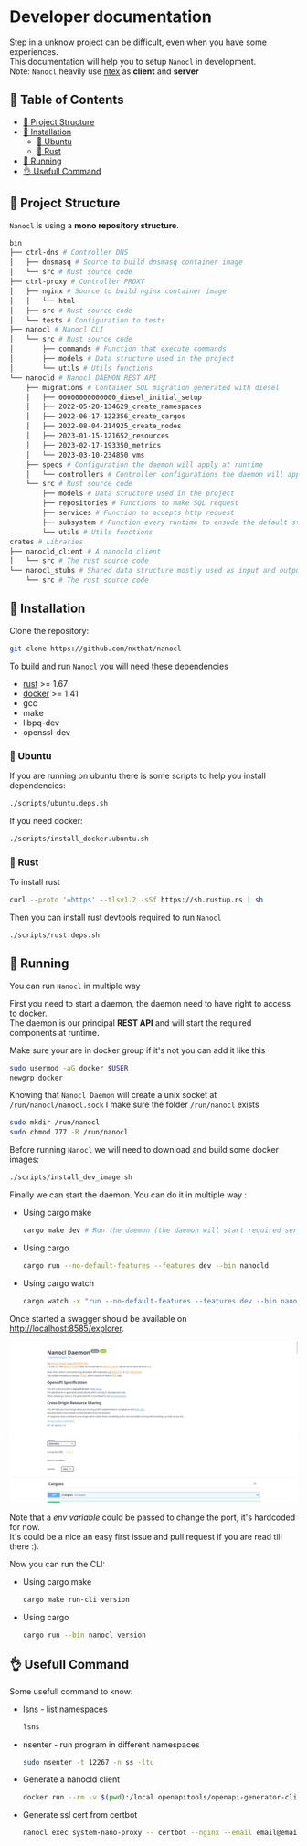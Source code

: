 # Developer documentation

Step in a unknow project can be difficult, even when you have some experiences.<br />
This documentation will help you to setup `Nanocl` in development.<br />
Note: `Nanocl` heavily use [ntex](https://ntex.rs) as **client** and **server**


## 📙 Table of Contents

* [📁 Project Structure](#-project-structure)
* [💾 Installation](#-installation)
  * [🐧 Ubuntu](#-ubuntu)
  * [🦀 Rust](#-rust)
* [🏃 Running](#-running)
* [👌 Usefull Command](#-usefull-command)


## 📁 Project Structure

`Nanocl` is using a **mono repository structure**.<br />

```sh
bin
├── ctrl-dns # Controller DNS
│   ├── dnsmasq # Source to build dnsmasq container image
│   └── src # Rust source code
├── ctrl-proxy # Controller PROXY
│   ├── nginx # Source to build nginx container image
│   │   └── html
│   ├── src # Rust source code
│   └── tests # Configuration to tests
├── nanocl # Nanocl CLI
│   └── src # Rust source code
│       ├── commands # Function that execute commands
│       ├── models # Data structure used in the project
│       └── utils # Utils functions
└── nanocld # Nanocl DAEMON REST API
    ├── migrations # Container SQL migration generated with diesel
    │   ├── 00000000000000_diesel_initial_setup
    │   ├── 2022-05-20-134629_create_namespaces
    │   ├── 2022-06-17-122356_create_cargos
    │   ├── 2022-08-04-214925_create_nodes
    │   ├── 2023-01-15-121652_resources
    │   ├── 2023-02-17-193350_metrics
    │   └── 2023-03-10-234850_vms
    ├── specs # Configuration the daemon will apply at runtime
    │   └── controllers # Controller configurations the daemon will apply at runtime
    └── src # Rust source code
        ├── models # Data structure used in the project
        ├── repositories # Functions to make SQL request
        ├── services # Function to accepts http request
        ├── subsystem # Function every runtime to ensude the default state is setup
        └── utils # Utils functions
crates # Libraries
├── nanocld_client # A nanocld client
│   └── src # The rust source code
└── nanocl_stubs # Shared data structure mostly used as input and output of out DAEMON
    └── src # The rust source code
```


## 💾 Installation

Clone the repository:

```sh
git clone https://github.com/nxthat/nanocl
```

To build and run `Nanocl` you will need these dependencies

* [rust](https://www.rust-lang.org) >= 1.67
* [docker](https://www.docker.com) >= 1.41
* gcc
* make
* libpq-dev
* openssl-dev


### 🐧 Ubuntu

If you are running on ubuntu there is some scripts to help you install dependencies:

```sh
./scripts/ubuntu.deps.sh
```

If you need docker:

```sh
./scripts/install_docker.ubuntu.sh
```


### 🦀 Rust

To install rust

```sh
curl --proto '=https' --tlsv1.2 -sSf https://sh.rustup.rs | sh
```

Then you can install rust devtools required to run `Nanocl`

```sh
./scripts/rust.deps.sh
```


## 🏃 Running

You can run `Nanocl` in multiple way

First you need to start a daemon, the daemon need to have right to access to docker.<br />
The daemon is our principal **REST API** and will start the required components at runtime.

Make sure your are in docker group if it's not you can add it like this

```sh
sudo usermod -aG docker $USER
newgrp docker
```

Knowing that `Nanocl Daemon` will create a unix socket at `/run/nanocl/nanocl.sock`
I make sure the folder `/run/nanocl` exists

```sh
sudo mkdir /run/nanocl
sudo chmod 777 -R /run/nanocl
```

Before running `Nanocl` we will need to download and build some docker images:

```sh
./scripts/install_dev_image.sh
```

Finally we can start the daemon.
You can do it in multiple way :

* Using cargo make

  ```sh
  cargo make dev # Run the daemon (the daemon will start required services)
  ```

* Using cargo

  ```sh
  cargo run --no-default-features --features dev --bin nanocld
  ```

* Using cargo watch

  ```sh
  cargo watch -x "run --no-default-features --features dev --bin nanocld"
  ```

Once started a swagger should be available on [http://localhost:8585/explorer](http://localhost:8585/explorer).


<div align="center">
  <img src="./swagger.png" />
</div>


Note that a *env variable* could be passed to change the port, it's hardcoded for now.<br />
It's could be a nice an easy first issue and pull request if you are read till there :).


Now you can run the CLI:

* Using cargo make

  ```sh
  cargo make run-cli version
  ```

* Using cargo

  ```sh
  cargo run --bin nanocl version
  ```

## 👌 Usefull Command

Some usefull command to know:


* lsns - list namespaces
  ```sh
  lsns
  ```

* nsenter - run program in different namespaces
  ```sh
  sudo nsenter -t 12267 -n ss -ltu
  ```

* Generate a nanocld client
  ```sh
  docker run --rm -v $(pwd):/local openapitools/openapi-generator-cli generate -g rust -i /local/specs/v1/swagger.json -o /local/client
  ```

* Generate ssl cert from certbot
  ```sh
  nanocl exec system-nano-proxy -- certbot --nginx --email email@email.com --agree-tos -d your-domain.com
  ```
